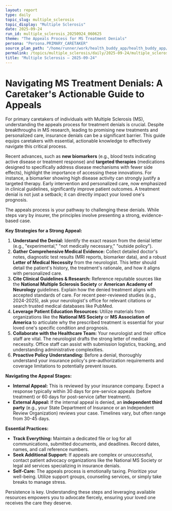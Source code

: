 ```yaml
---
layout: report
type: daily
topic_slug: multiple_sclerosis
topic_display: "Multiple Sclerosis"
date: 2025-09-24
run_id: multiple_sclerosis_20250924_060625
theme: "The Appeals Process for MS Treatment Denials"
persona: "Persona.PRIMARY_CARETAKER"
source_plan_path: "/home/runner/work/health_buddy_app/health_buddy_app/.results/multiple_sclerosis/weekly_plan/2025-09-22/plan.json"
permalink: /topics/multiple_sclerosis/daily/2025-09-24/multiple_sclerosis_20250924_060625/
title: "Multiple Sclerosis — 2025-09-24"
---
```


# Navigating MS Treatment Denials: A Caretaker's Actionable Guide to Appeals

For primary caretakers of individuals with Multiple Sclerosis (MS), understanding the appeals process for treatment denials is crucial. Despite breakthroughs in MS research, leading to promising new treatments and personalized care, insurance denials can be a significant barrier. This guide equips caretakers with essential, actionable knowledge to effectively navigate this critical process.

Recent advances, such as **new biomarkers** (e.g., blood tests indicating active disease or treatment response) and **targeted therapies** (medications designed to specifically address disease mechanisms with fewer side effects), highlight the importance of accessing these innovations. For instance, a biomarker showing high disease activity can strongly justify a targeted therapy. Early intervention and personalized care, now emphasized in clinical guidelines, significantly improve patient outcomes. A treatment denial is not just a setback; it can directly impact your loved one's prognosis.

The appeals process is your pathway to challenging these denials. While steps vary by insurer, the principles involve presenting a strong, evidence-based case.

**Key Strategies for a Strong Appeal:**

1.  **Understand the Denial:** Identify the exact reason from the denial letter (e.g., "experimental," "not medically necessary," "outside policy").
2.  **Gather Comprehensive Medical Evidence:** Collect detailed doctor's notes, diagnostic test results (MRI reports, biomarker data), and a robust **Letter of Medical Necessity** from the neurologist. This letter should detail the patient's history, the treatment's rationale, and how it aligns with personalized care.
3.  **Cite Clinical Guidelines & Research:** Reference reputable sources like the **National Multiple Sclerosis Society** or **American Academy of Neurology** guidelines. Explain how the denied treatment aligns with accepted standards of care. For recent peer-reviewed studies (e.g., 2024-2025), ask your neurologist's office for relevant citations or search trusted medical databases like PubMed.
4.  **Leverage Patient Education Resources:** Utilize materials from organizations like the **National MS Society** or **MS Association of America** to articulate why the prescribed treatment is essential for your loved one's specific condition and prognosis.
5.  **Collaborate with the Healthcare Team:** Your neurologist and their office staff are vital. The neurologist drafts the strong letter of medical necessity. Office staff can assist with submission logistics, tracking, and understanding administrative complexities.
6.  **Proactive Policy Understanding:** Before a denial, thoroughly understand your insurance policy's pre-authorization requirements and coverage limitations to potentially prevent issues.

**Navigating the Appeal Stages:**

*   **Internal Appeal:** This is reviewed by your insurance company. Expect a response typically within 30 days for pre-service appeals (before treatment) or 60 days for post-service (after treatment).
*   **External Appeal:** If the internal appeal is denied, an **independent third party** (e.g., your State Department of Insurance or an Independent Review Organization) reviews your case. Timelines vary, but often range from 30-45 days.

**Essential Practices:**

*   **Track Everything:** Maintain a dedicated file or log for all communications, submitted documents, and deadlines. Record dates, names, and call reference numbers.
*   **Seek Additional Support:** If appeals are complex or unsuccessful, contact patient advocacy organizations like the National MS Society or legal aid services specializing in insurance denials.
*   **Self-Care:** The appeals process is emotionally taxing. Prioritize your well-being. Utilize support groups, counseling services, or simply take breaks to manage stress.

Persistence is key. Understanding these steps and leveraging available resources empowers you to advocate fiercely, ensuring your loved one receives the care they deserve.
